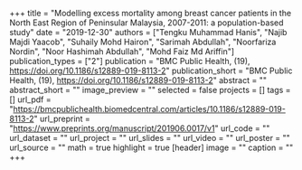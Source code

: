 +++
title = "Modelling excess mortality among breast cancer patients in the North East Region of Peninsular Malaysia, 2007-2011: a population-based study"
date = "2019-12-30"
authors = ["Tengku Muhammad Hanis", "Najib Majdi Yaacob", "Suhaily Mohd Hairon", "Sarimah Abdullah", "Noorfariza Nordin", "Noor Hashimah Abdullah", "Mohd Faiz Md Ariffin"]
publication_types = ["2"]
publication = "BMC Public Health, (19), https://doi.org/10.1186/s12889-019-8113-2"
publication_short = "BMC Public Health, (19), https://doi.org/10.1186/s12889-019-8113-2"
abstract = ""
abstract_short = ""
image_preview = ""
selected = false
projects = []
tags = []
url_pdf = "https://bmcpublichealth.biomedcentral.com/articles/10.1186/s12889-019-8113-2"
url_preprint = "https://www.preprints.org/manuscript/201906.0017/v1"
url_code = ""
url_dataset = ""
url_project = ""
url_slides = ""
url_video = ""
url_poster = ""
url_source = ""
math = true
highlight = true
[header]
image = ""
caption = ""
+++
